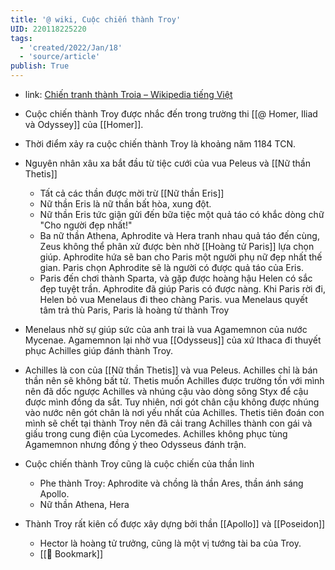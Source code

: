 ```yaml
---
title: '@ wiki, Cuộc chiến thành Troy'
UID: 220118225220
tags:
  - 'created/2022/Jan/18'
  - 'source/article'
publish: True
---
```

- link: [Chiến tranh thành Troia – Wikipedia tiếng Việt](https://vi.wikipedia.org/wiki/Chi%E1%BA%BFn_tranh_th%C3%A0nh_Troia)

- Cuộc chiến thành Troy được nhắc đến trong trường thi [[@ Homer, Iliad và Odyssey]] của [[Homer]].
- Thời điểm xảy ra cuộc chiến thành Troy là khoảng năm 1184 TCN.
- Nguyên nhân xâu xa bắt đầu từ tiệc cưới của vua Peleus và [[Nữ thần Thetis]]
	- Tất cả các thần được mời trừ [[Nữ thần Eris]]
	- Nữ thần Eris là nữ thần bất hòa, xung đột.
	- Nữ thần Eris tức giận gửi đến bữa tiệc một quả táo có khắc dòng chữ "Cho người đẹp nhất!"
	- Ba nữ thần Athena, Aphrodite và Hera tranh nhau quả táo đến cùng, Zeus không thể phân xử được bèn nhờ [[Hoàng tử Paris]] lựa chọn giúp. Aphrodite hứa sẽ ban cho Paris một người phụ nữ đẹp nhất thế gian. Paris chọn Aphrodite sẽ là người có được quả táo của Eris.
	- Paris đến chơi thành Sparta, và gặp được hoàng hậu Helen có sắc đẹp tuyệt trần. Aphrodite đã giúp Paris có được nàng. Khi Paris rời đi, Helen bỏ vua Menelaus đi theo chàng Paris. vua Menelaus quyết tâm trả thù Paris, Paris là hoàng tử thành Troy
- Menelaus nhờ sự giúp sức của anh trai là vua Agamemnon của nước Mycenae. Agamemnon lại nhờ vua [[Odysseus]] của xứ Ithaca đi thuyết phục Achilles giúp đánh thành Troy.
- Achilles là con của [[Nữ thần Thetis]] và vua Peleus. Achilles chỉ là bán thần nên sẽ không bất tử. Thetis muốn Achilles được trường tồn với mình nên đã dốc ngược Achilles và nhúng cậu vào dòng sông Styx để cậu được mình đồng da sắt. Tuy nhiên, nơi gót chân cậu không được nhúng vào nước nên gót chân là nơi yếu nhất của Achilles. Thetis tiên đoán con mình sẽ chết tại thành Troy nên đã cải trang Achilles thành con gái và giấu trong cung điện của Lycomedes. Achilles không phục tùng Agamemnon nhưng đồng ý theo Odysseus đánh trận.
- Cuộc chiến thành Troy cũng là cuộc chiến của thần linh
	- Phe thành Troy: Aphrodite và chồng là thần Ares, thần ánh sáng Apollo.
	- Nữ thần Athena, Hera
- Thành Troy rất kiên cố được xây dựng bởi thần [[Apollo]] và [[Poseidon]]
	- Hector là hoàng tử trưởng, cũng là một vị tướng tài ba của Troy.
	- [[📑 Bookmark]]


